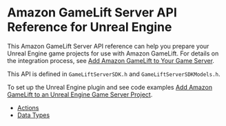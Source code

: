 # Amazon GameLift Server API Reference for Unreal Engine<a name="integration-server-sdk-unreal-ref"></a>

This Amazon GameLift Server API reference can help you prepare your Unreal Engine game projects for use with Amazon GameLift\. For details on the integration process, see [Add Amazon GameLift to Your Game Server](gamelift-sdk-server-api.md)\.

This API is defined in `GameLiftServerSDK.h` and `GameLiftServerSDKModels.h`\.

To set up the Unreal Engine plugin and see code examples [Add Amazon GameLift to an Unreal Engine Game Server Project](integration-engines-setup-unreal.md)\.
+ [Actions](integration-server-sdk-unreal-ref-actions.md)
+ [Data Types](integration-server-sdk-unreal-ref-datatypes.md)